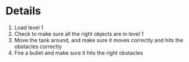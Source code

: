 # Details #

  1. Load level 1
  1. Check to make sure all the right objects are in level 1
  1. Move the tank around, and make sure it moves correctly and hits the obstacles correctly
  1. Fire a bullet and make sure it hits the right obstacles